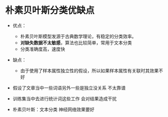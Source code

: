 # 朴素贝叶斯分类优缺点

- 优点：
  - 朴素贝叶斯模型发源于古典数学理论，有稳定的分类效率。
  - **对缺失数据不太敏感**，算法也比较简单，常用于文本分类
  - 分类准确度高，速度快
- 缺点：
  - 由于使用了样本属性独立性的假设，所以如果样本属性有关联时其效果不好

- 假设了文章当中一些词语另外一些是独立没关系 不太靠谱
- 训练集当中去进行统计词这些工作 会对结果造成干扰
- 朴素贝叶斯：文本分类    神经网络效果要好